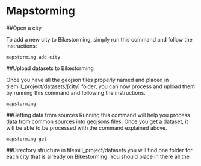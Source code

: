 Mapstorming
==============

##Open a city

To add a new city to Bikestorming, simply run this command and follow the instructions:

~~~
mapstorming add-city
~~~

##Upload datasets to Bikestorming

Once you have all the geojson files properly named and placed in tilemill_project/datasets/[city] folder, you can now process and upload them by running this command and following the instructions.

~~~
mapstorming
~~~

##Getting data from sources
Running this command will help you process data from common sources into geojsons files. Once you get a dataset, it will be able to be processed with the command explained above.

~~~
mapstorming get
~~~


##Directory structure
in tilemill_project/datasets you will find one folder for each city that is already on Bikestorming.
You should place in there all the 
